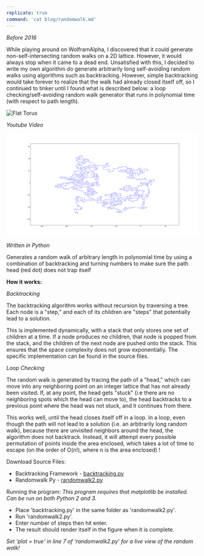 ```yaml
---
replicate: true
command: 'cat blog/randomwalk.md'
---
```


_Before 2016_

While playing around on WolframAlpha, I discovered that it could generate non-self-intersecting random walks on a 2D lattice. However, it would always stop when it came to a dead end. Unsatisfied with this, I decided to write my own algorithm do generate arbitrarily long self-avoiding random walks using algorithms such as backtracking. However, simple backtracking would take forever to realize that the walk had already closed itself off, so I continued to tinker until I found what is described below: a loop checking/self-avoiding random walk generator that runs in polynomial time (with respect to path length).

<img src="/assets/ndre/flat-torus.PNG" width="40%" alt="Flat Torus">

 _Youtube Video_

 ![2000 Step Self-Avoiding Random Walk](/resources/assets/randomwalk/randomwalk-2000-lg.png) 
 
 _Written in Python_ 
 
 Generates a random walk of arbitrary length in polynomial time by using a combination of backtracking and turning numbers to make sure the path head (red dot) does not trap itself 
 
 **How it works:** 
 
 *Backtracking* 
 
 The backtracking algorithm works without recursion by traversing a tree. Each node is a "step," and each of its children are "steps" that potentially lead to a solution.
 
 This is implemented dynamically, with a stack that only stores one set of children at a time. If a node produces no children, that node is popped from the stack, and the children of the next node are pushed onto the stack. This ensures that the space complexity does not grow exponentially. The specific implementation can be found in the source files.
 
 *Loop Checking* 
 
 The random walk is generated by tracing the path of a "head," which can move into any neighboring point on an integer lattice that has not already been visited. If, at any point, the head gets "stuck" (i.e there are no neighboring spots which the head can move to), the head backtracks to a previous point where the head was not stuck, and it continues from there. 
 
 This works well, until the head closes itself off in a loop. In a loop, even though the path will not lead to a solution (i.e. an arbitrarily long random walk), because there are unvisited neighbors around the head, the algorithm does not backtrack. Instead, it will attempt every possible permutation of points inside the area enclosed, which takes a lot of time to escape (on the order of O(n!), where n is the area enclosed) ! 
 
 Download Source Files:

*   Backtracking Framework - [backtracking.py](/resources/assets/randomwalk/backtracking.py)
*   Randomwalk Py - [randomwalk2.py](/resources/assets/randomwalk/randomwalk2.py)

Running the program: *This program requires that matplotlib be installed. Can be run on both Python 2 and 3.*

*   Place 'backtracking.py' in the same folder as 'randomwalk2.py'.
*   Run 'randomwalk2.py'.
*   Enter number of steps then hit enter.
*   The result should render itself in the figure when it is complete.

*Set 'plot = true' in line 7 of 'randomwalk2.py' for a live view of the random walk!*